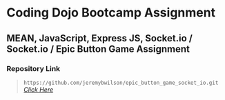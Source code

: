 # Coding Dojo Bootcamp Assignment
## MEAN, JavaScript, Express JS, Socket.io / Socket.io / Epic Button Game Assignment

### Repository Link

> ``` https://github.com/jeremybwilson/epic_button_game_socket_io.git ```<br>
> _[Click Here](https://github.com/jeremybwilson/epic_button_game_socket_io.git)_
